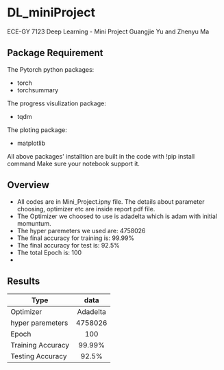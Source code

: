 # DL_miniProject
ECE-GY 7123 Deep Learning - Mini Project
Guangjie Yu and Zhenyu Ma

## Package Requirement
The Pytorch python packages:
* torch
* torchsummary

The progress visulization package:
* tqdm

The ploting package:
* matplotlib

All above packages' installtion are built in the code with
!pip install command 
Make sure your notebook support it.

## Overview

* All codes are in Mini_Project.ipny file. The details about parameter choosing, optimizer etc are inside report pdf file.
* The Optimizer we choosed to use is adadelta which is adam with initial momuntum.
* The hyper paremeters we used are: 4758026
* The final accuracy for training is: 99.99%
* The final accuracy for test is: 92.5%
* The total Epoch is: 100
* 

## Results

| Type |  data |
|----------|:-------------:|
| Optimizer |  Adadelta |
| hyper paremeters | 4758026 |
| Epoch | 100 |
| Training Accuracy |  99.99% |
| Testing Accuracy |    92.5%   |
